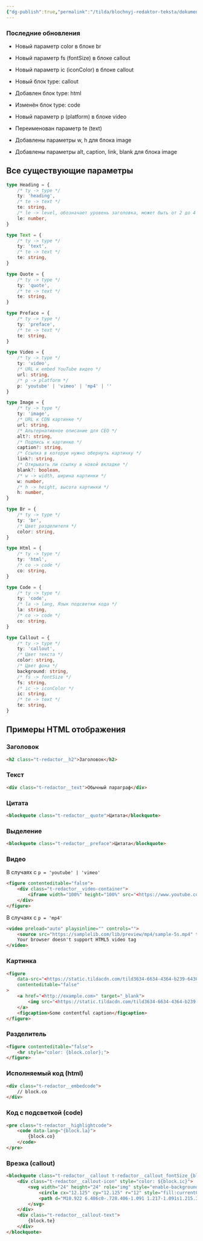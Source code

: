 ```yaml
---
{"dg-publish":true,"permalink":"/tilda/blochnyj-redaktor-teksta/dokumentacziya-blokov/"}
---
```



### Последние обновления

- Новый параметр color в блоке br
- Новый параметр fs (fontSize) в блоке callout
- Новый параметр ic (iconColor) в блоке callout

- Новый блок type: callout
- Добавлен блок type: html
- Изменён блок type: code

- Новый параметр p (platform) в блоке video
- Переименован параметр te (text)
- Добавлены параметры w, h для блока image
- Добавлены параметры alt, caption, link, blank для блока image

## Все существующие параметры

```ts
type Heading = {
	/* ty -> type */
	ty: 'heading',
	/* te -> text */
	te: string,
	/* le -> level, обозначает уровень заголовка, может быть от 2 до 4 */
	le: number,
}

type Text = {
	/* ty -> type */
	ty: 'text',
	/* te -> text */
	te: string,
}

type Quote = {
	/* ty -> type */
	ty: 'quote',
	/* te -> text */
	te: string,
}

type Preface = {
	/* ty -> type */
	ty: 'preface',
	/* te -> text */
	te: string,
}

type Video = {
	/* ty -> type */
	ty: 'video',
	/* URL к embed YouTube видео */
	url: string,
	/* p -> platform */
	p: 'youtube' | 'vimeo' | 'mp4' | ''
}

type Image = {
	/* ty -> type */
	ty: 'image',
	/* URL к CDN картинке */
	url: string,
	/* Альтернативное описание для СЕО */
	alt?: string,
	/* Подпись к картинке */
	caption?: string,
	/* Ссылка в которую нужно обернуть картинку */
	link?: string,
	/* Открывать ли ссылку в новой вкладке */
	blank?: boolean,
	/* w -> width, ширина картинки */
	w: number,
	/* h -> height, высота картинки */
	h: number,
}

type Br = {
	/* ty -> type */
	ty: 'br',
	/* Цвет разделителя */
	color: string,
}

type Html = {
	/* ty -> type */
	ty: 'html',
	/* co -> code */
	co: string,
}

type Code = {
	/* ty -> type */
	ty: 'code',
	/* la -> lang, Язык подсветки кода */
	la: string,
	/* co -> code */
	co: string,
}

type Callout = {
	/* ty -> type */
	ty: 'callout',
	/* Цвет текста */
	color: string,
	/* Цвет фона */
	background: string,
	/* fs -> fontSize */
	fs: string,
	/* ic -> iconColor */
	ic: string,
	/* te -> text */
	te: string,
}
```

## Примеры HTML отображения

### Заголовок
```html
<h2 class="t-redactor__h2">Заголовок</h2>
```

### Текст
```html
<div class="t-redactor__text">Обычный параграф</div>
```

### Цитата

```html
<blockquote class="t-redactor__quote">Цитата</blockquote>
```

### Выделение

```html
<blockquote class="t-redactor__preface">Цитата</blockquote>
```

### Видео

В случаях с `p = 'youtube' | 'vimeo'`

```html
<figure contenteditable="false">
	<div class="t-redactor__video-container">
		<iframe width="100%" height="100%" src="<https://www.youtube.com/embed/pssoR-Bb5UM>" frameborder="0" webkitallowfullscreen="" mozallowfullscreen="" allowfullscreen=""></iframe>
	</div>
</figure>
```

В случаях с `p = 'mp4'`

```html
<video preload="auto" playsinline="" controls="">
	<source src="https://samplelib.com/lib/preview/mp4/sample-5s.mp4" type="video/mp4">
	Your browser doesn't support HTML5 video tag
</video>
```

### Картинка

```html
<figure
	data-src="<https://static.tildacdn.com/tild3634-6634-4364-b239-643038313465/1_1.jpg>" 
	contenteditable="false"
>
	<a href="<http://example.com>" target="_blank">
		<img src="<https://static.tildacdn.com/tild3634-6634-4364-b239-643038313465/1_1.jpg>" alt="Some alt text">
	</a>
	<figcaption>Some contentful caption</figcaption>
</figure>
```

### Разделитель

```html
<figure contenteditable="false">
	<hr style="color: {block.color};">
</figure>
```

### Исполняемый код (html)

```html
<div class="t-redactor__embedcode">
	// block.co
</div>
```

### Код с подсветкой (code)

```html
<pre class="t-redactor__highlightcode">
	<code data-lang="{block.la}">
		{block.co}
	</code>
</pre>
```

### Врезка (callout)

```html
<blockquote class="t-redactor__callout t-redactor__callout_fontSize_{block.fs}" style="background: {block.bg}; color: {block.color};">
	<div class="t-redactor__callout-icon" style="color: ${block.ic}">
		<svg width="24" height="24" role="img" style="enable-background:new 0 0 24 24">
			<circle cx="12.125" cy="12.125" r="12" style="fill:currentColor"/>
			<path d="M10.922 6.486c0-.728.406-1.091 1.217-1.091s1.215.363 1.215 1.091c0 .347-.102.617-.304.81-.202.193-.507.289-.911.289-.811 0-1.217-.366-1.217-1.099zm2.33 11.306h-2.234V9.604h2.234v8.188z" style="fill:#fff"/>
		</svg>
	</div>
	<div class="t-redactor__callout-text">
		{block.te}
	</div>
</blockquote>
```

